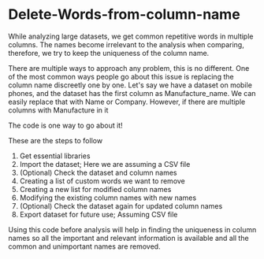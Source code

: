 # Delete-Words-from-column-name
While analyzing large datasets, we get common repetitive words in multiple columns. The names become irrelevant to the analysis when comparing, therefore, we try to keep the uniqueness of the column name.

There are multiple ways to approach any problem, this is no different. One of the most common ways people go about this issue is replacing the column name discreetly one by one. Let's say we have a dataset on mobile phones, and the dataset has the first column as Manufacture_name. We can easily replace that with Name or Company. However, if there are multiple columns with Manufacture in it

The code is one way to go about it!

These are the steps to follow

1. Get essential libraries
2. Import the dataset; Here we are assuming a CSV file
3. (Optional) Check the dataset and column names
4. Creating a list of custom words we want to remove
5. Creating a new list for modified column names
6. Modifying the existing column names with new names
7. (Optional) Check the dataset again for updated column names
8. Export dataset for future use; Assuming CSV file

Using this code before analysis will help in finding the uniqueness in column names so all the important and relevant information is available and all the common and unimportant names are removed.

